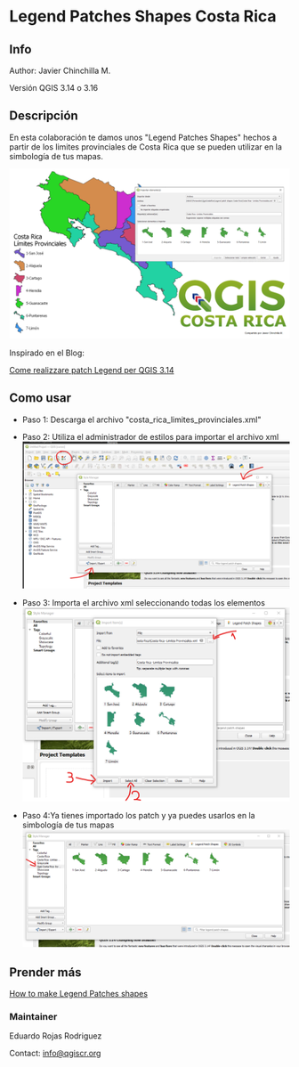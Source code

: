 # Legend Patches Shapes Costa Rica

## Info
Author: Javier Chinchilla M.

Versión QGIS 3.14 o 3.16

## Descripción

En esta colaboración te damos unos "Legend Patches Shapes" hechos a
partir de los limites provinciales de Costa Rica que se pueden utilizar
en la simbología de tus mapas.

![Patches](img/Costa%20_Rica_Limites_Provinciales.png)

Inspirado en el Blog:

[Come realizzare patch Legend per QGIS 3.14](https://pigrecoinfinito.com/2020/04/29/come-realizzare-patch-legend-per-qgis-3-14/)

## Como usar

* Paso 1: Descarga el archivo "costa_rica_limites_provinciales.xml"
  
* Paso 2: Utiliza el administrador de estilos para importar el archivo xml
![Patches](img/paso1.png)

* Paso 3: Importa el archivo xml seleccionando todas los elementos
![Patches](img/paso2.png)

* Paso 4:Ya tienes importado los patch y ya puedes usarlos en la simbología de tus mapas
![Patches](img/paso3.png) 

## Prender más

[How to make Legend Patches shapes](https://www.youtube.com/watch?v=WaDbM28qNVg)

### Maintainer
Eduardo Rojas Rodriguez

Contact: info@qgiscr.org